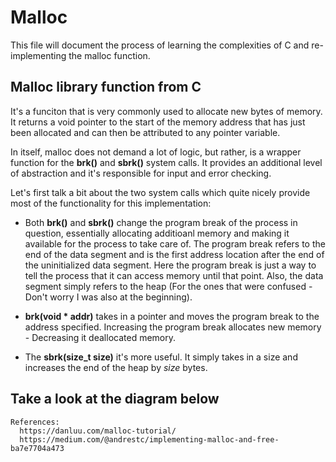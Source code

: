 # Malloc
This file will document the process of learning the complexities of C and re-implementing the malloc function.
## Malloc library function from C
It's a funciton that is very commonly used to allocate new bytes of memory. It returns a void pointer to the start of the memory address that has just been allocated and can then be attributed to any pointer variable.

In itself, malloc does not demand a lot of logic, but rather, is a wrapper function for the __brk()__ and __sbrk()__ system calls. It provides an additional level of abstraction and it's responsible for input and error checking.

Let's first talk a bit about the two system calls which quite nicely provide most of the functionality for this implementation:
  * Both __brk()__ and __sbrk()__ change the program break of the process in question, essentially allocating additioanl memory and making it available for the process to take care of. The program break refers to the end of the data segment and is the first address location after the end of the uninitialized data segment. Here the program break is just a way to tell the process that it can access memory until that point. Also, the data segment simply refers to the heap (For the ones that were confused - Don't worry I was also at the beginning).
  
  * __brk(void * addr)__ takes in a pointer and moves the program break to the address specified. Increasing the  program break allocates new memory - Decreasing it deallocated memory. 

  * The __sbrk(size_t size)__ it's more useful. It simply takes in a size and increases the end of the heap by _size_ bytes.
  
## Take a look at the diagram below
                                                    
```
References:
  https://danluu.com/malloc-tutorial/
  https://medium.com/@andrestc/implementing-malloc-and-free-ba7e7704a473
```
